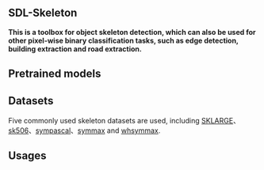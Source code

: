 ## SDL-Skeleton

   **This is a toolbox for object skeleton detection, which can also be used for other pixel-wise binary classification tasks, such as edge detection, building extraction and road extraction.**
   
   

## Pretrained models

## Datasets
  Five commonly used skeleton datasets are used, including [SKLARGE](https://kaizhao.net/sk-large)、[sk506](https://openaccess.thecvf.com/content_cvpr_2016/html/Shen_Object_Skeleton_Extraction_CVPR_2016_paper.html)、[sympascal]()、[symmax]() and [whsymmax]().
## Usages
